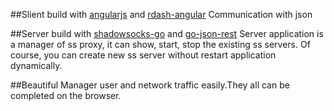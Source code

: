 ##Slient build with [angularjs]() and [rdash-angular]()
Communication with json

##Server build with [shadowsocks-go]() and [go-json-rest]()
Server application is a manager of ss proxy, it can show, start, stop the existing ss servers.
Of course, you can create new ss server without restart application dynamically.

##Beautiful
Manager user and network traffic easily.They all can be completed on the browser.
